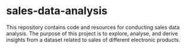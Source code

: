 # sales-data-analysis
This repository contains code and resources for conducting sales data analysis. The purpose of this project is to explore, analyse, and derive insights from a dataset related to sales of different electronic products.
